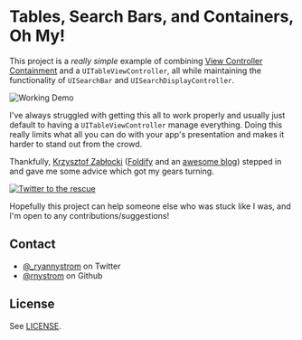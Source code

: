 Tables, Search Bars, and Containers, Oh My!
======================================

This project is a *really simple* example of combining [View Controller Containment](http://www.objc.io/issue-1/containment-view-controller.html) and a <code>UITableViewController</code>, all while maintaining the functionality of <code>UISearchBar</code> and <code>UISearchDisplayController</code>.

![Working Demo](https://raw.githubusercontent.com/rnystrom/UITableViewController-Containment-Demo/master/tv-vcc-searching.gif)

I've always struggled with getting this all to work properly and usually just default to having a <code>UITableViewController</code> manage everything. Doing this really limits what all you can do with your app's presentation and makes it harder to stand out from the crowd.

Thankfully, [Krzysztof Zabłocki](https://twitter.com/merowing_) ([Foldify](http://www.foldifyapp.com/) and an [awesome blog](http://www.merowing.info/)) stepped in and gave me some advice which got my gears turning.

[![Twitter to the rescue](https://raw.githubusercontent.com/rnystrom/UITableViewController-Containment-Demo/master/tweet.png)](https://twitter.com/merowing_/statuses/468369324269649920)

Hopefully this project can help someone else who was stuck like I was, and I'm open to any contributions/suggestions!

## Contact

* [@_ryannystrom](https://twitter.com/_ryannystrom) on Twitter
* [@rnystrom](https://github.com/rnystrom) on Github


## License

See [LICENSE](https://github.com/rnystrom/UITableViewController-Containment-Demo/blob/master/LICENSE).


